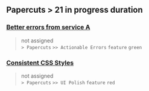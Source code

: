 ## Papercuts > 21 in progress duration
  
###  [Better errors from service A](https://github.com/bryanmacfarlane/sample-reports/issues/15)  
> not assigned  
  `> Papercuts` `>> Actionable Errors` `feature` `green`
  
###  [Consistent CSS Styles](https://github.com/bryanmacfarlane/sample-reports/issues/17)  
> not assigned  
  `> Papercuts` `>> UI Polish` `feature` `red`